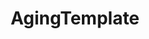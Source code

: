 ---
annotations:
- type: Pathway Ontology
  value: insulin signaling pathway
- type: Pathway Ontology
  value: aging pathway
authors:
- Kyook
- Mkutmon
- Khanspers
- MaintBot
description: Aging in C. elegans involves measurable declines in morphology, reproduction,
  and behavior.  Understanding the cellular and molecular processes leading to senescence
  in this nematode began in the early 1980s with the targeted identification of mutants
  that extended life span (an AGE phenotype). These studies identified at least two
  key regulators of life span, DAF-2, an insulin/IGF receptor ortholog, and DAF-16,
  a Forkhead-related transcription factor. Since then many more genes and pathways
  involved in senescence have been identified. Almost all of these genes play important
  roles in cellular and organismal-level processes other than aging, such as dauer
  formation, stress response, feeding, and chemosensation.
last-edited: 2013-10-17
organisms:
- Caenorhabditis elegans
redirect_from:
- /index.php/Pathway:WP2518
- /instance/WP2518
schema-jsonld:
- '@context': https://schema.org/
  '@id': https://wikipathways.github.io/pathways/WP2518.html
  '@type': Dataset
  creator:
    '@type': Organization
    name: WikiPathways
  description: Aging in C. elegans involves measurable declines in morphology, reproduction,
    and behavior.  Understanding the cellular and molecular processes leading to senescence
    in this nematode began in the early 1980s with the targeted identification of
    mutants that extended life span (an AGE phenotype). These studies identified at
    least two key regulators of life span, DAF-2, an insulin/IGF receptor ortholog,
    and DAF-16, a Forkhead-related transcription factor. Since then many more genes
    and pathways involved in senescence have been identified. Almost all of these
    genes play important roles in cellular and organismal-level processes other than
    aging, such as dauer formation, stress response, feeding, and chemosensation.
  keywords:
  - ''
  - DAF-2/InR
  - daf-15
  - the transcriptional repressor activity of DAF-16
  - SGK-1
  - DAF-16/FOXO
  - DAF-18/PTEN
  - RLE-1
  - PRMT-1
  - coexpressed.</br>
  - PDK-1/PKD1
  - JKK-1
  - SMK-1
  - JNK-1
  - AGE-1/PI3K
  - AKT-2/Akt/PKB
  - 14-3-3
  - AKT-1/Akt/PKB
  - affecting the efficiency of transcription of DAF-16 target genes involved in oxidative
    and UV stress response and innate immunity but is not required for DAF-16 regulation
    of heat-stress-response genes.
  license: CC0
  name: AgingTemplate
seo: CreativeWork
title: AgingTemplate
wpid: WP2518
---
